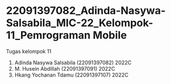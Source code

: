 # 22091397082_Adinda-Nasywa-Salsabila_MIC-22_Kelompok-11_Pemrograman Mobile
Tugas kelompok 11
1. Adinda Nasywa Salsabila (22091397082) 2022C
2. M. Husein Abdillah (22091397091) 2022C
3. Hkang Yochanan Tdamu (22091397107) 2022C
